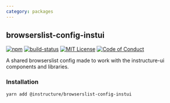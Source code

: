 ```yaml
---
category: packages
---
```


## browserslist-config-instui

[![npm][npm]][npm-url]
[![build-status][build-status]][build-status-url]
[![MIT License][license-badge]][LICENSE]
[![Code of Conduct][coc-badge]][coc]

A shared browserslist config made to work with the instructure-ui components and libraries.

### Installation

```sh
yarn add @instructure/browserslist-config-instui
```

[npm]: https://img.shields.io/npm/v/@instructure/browserslist-config-instui.svg
[npm-url]: https://npmjs.com/package/@instructure/browserslist-config-instui

[build-status]: https://travis-ci.org/instructure/instructure-ui.svg?branch=master
[build-status-url]: https://travis-ci.org/instructure/instructure-ui "Travis CI"

[license-badge]: https://img.shields.io/npm/l/instructure-ui.svg?style=flat-square
[license]: https://github.com/instructure/instructure-ui/blob/master/LICENSE

[coc-badge]: https://img.shields.io/badge/code%20of-conduct-ff69b4.svg?style=flat-square
[coc]: https://github.com/instructure/instructure-ui/blob/master/CODE_OF_CONDUCT.md
